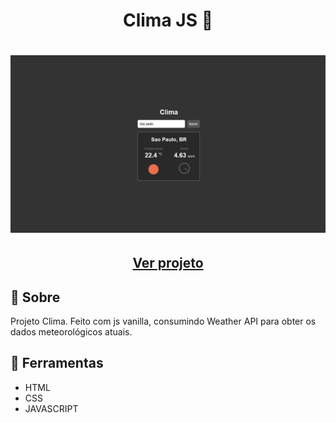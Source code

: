 <h1 align=" center"> 
    Clima JS 🥁
</h1>

<h1>
    <img src="climate.png">
</h1>

<h2 align="center">
    <a href="https://matheusnlourenco.github.io/projeto-js-clima/">Ver projeto</a>
</h2>
<h2>🚨 Sobre </h2>

Projeto Clima. Feito com js vanilla, consumindo Weather API para obter os dados meteorológicos atuais.

<h2>🔨 Ferramentas </h2>

- HTML
- CSS
- JAVASCRIPT
